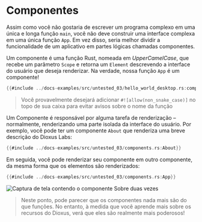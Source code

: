 # Componentes

Assim como você não gostaria de escrever um programa complexo em uma única e longa função `main`, você não deve construir uma interface complexa em uma única função `App`. Em vez disso, seria melhor dividir a funcionalidade de um aplicativo em partes lógicas chamadas componentes.

Um componente é uma função Rust, nomeada em _UpperCamelCase_, que recebe um parâmetro `Scope` e retorna um `Element` descrevendo a interface do usuário que deseja renderizar. Na verdade, nossa função `App` é um componente!

```rust
{{#include ../docs-examples/src/untested_03/hello_world_desktop.rs:component}}
```

> Você provavelmente desejará adicionar `#![allow(non_snake_case)]` no topo de sua caixa para evitar avisos sobre o nome da função

Um Componente é responsável por alguma tarefa de renderização – normalmente, renderizando uma parte isolada da interface do usuário. Por exemplo, você pode ter um componente `About` que renderiza uma breve descrição do Dioxus Labs:

```rust
{{#include ../docs-examples/src/untested_03/components.rs:About}}
```

Em seguida, você pode renderizar seu componente em outro componente, da mesma forma que os elementos são renderizados:

```rust
{{#include ../docs-examples/src/untested_03/components.rs:App}}
```

![Captura de tela contendo o componente Sobre duas vezes](/assets/blog/release-03/screenshot_about_component.png)

> Neste ponto, pode parecer que os componentes nada mais são do que funções. No entanto, à medida que você aprende mais sobre os recursos do Dioxus, verá que eles são realmente mais poderosos!
